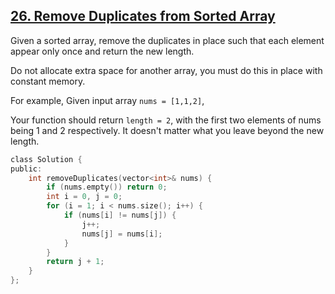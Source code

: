## [26. Remove Duplicates from Sorted Array](https://leetcode.com/problems/remove-duplicates-from-sorted-array/#/description)

Given a sorted array, remove the duplicates in place such that each element appear only once and return the new length.

Do not allocate extra space for another array, you must do this in place with constant memory.

For example,
Given input array `nums = [1,1,2]`,

Your function should return `length = 2`, with the first two elements of nums being 1 and 2 respectively. It doesn't matter what you leave beyond the new length.


```c
class Solution {
public:
    int removeDuplicates(vector<int>& nums) {
        if (nums.empty()) return 0;
        int i = 0, j = 0;
        for (i = 1; i < nums.size(); i++) {
            if (nums[i] != nums[j]) {
                j++;
                nums[j] = nums[i];
            }
        }
        return j + 1;
    }
};
```